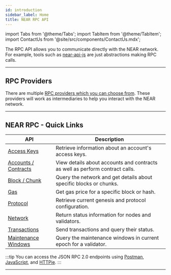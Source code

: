 ```yaml
---
id: introduction
sidebar_label: Home
title: NEAR RPC API
---
```


import Tabs from '@theme/Tabs';
import TabItem from '@theme/TabItem';
import ContactUs from '@site/src/components/ContactUs.mdx';

The RPC API allows you to communicate directly with the NEAR network. For example, tools such as [near-api-js](/tools/near-api-js/quick-reference) are just abstractions making RPC calls.

<hr className="subsection" />

## RPC Providers

There are multiple [RPC providers which you can choose from](./providers.md). These providers will work as intermediaries to help you interact with the NEAR network.

<hr className="subsection" />

## NEAR RPC - Quick Links

| API                                                 | Description                                                                  |
| --------------------------------------------------- | ---------------------------------------------------------------------------- |
| [Access Keys](/api/rpc/access-keys)                 | Retrieve information about an account's access keys.                         |
| [Accounts / Contracts](/api/rpc/contracts)          | View details about accounts and contracts as well as perform contract calls. |
| [Block / Chunk](/api/rpc/block-chunk)               | Query the network and get details about specific blocks or chunks.           |
| [Gas](/api/rpc/gas)                                 | Get gas price for a specific block or hash.                                  |
| [Protocol](/api/rpc/protocol)                       | Retrieve current genesis and protocol configuration.                         |
| [Network](/api/rpc/network)                         | Return status information for nodes and validators.                          |
| [Transactions](/api/rpc/transactions)               | Send transactions and query their status.                                    |
| [Maintenance Windows](/api/rpc/maintenance-windows) | Query the maintenance windows in current epoch for a validator.              |

:::tip You can access the JSON RPC 2.0 endpoints using [Postman](/api/rpc/setup#postman-setup), [JavaScript](/api/rpc/setup#javascript-setup), and [HTTPie](/api/rpc/setup#httpie-setup). :::

<hr className="subsection" />

<ContactUs />
